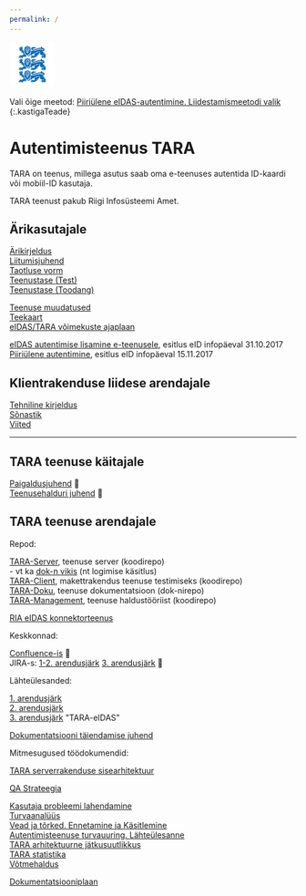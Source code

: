```yaml
---
permalink: /
---
```


<img src='img/LOVID.png' style='width: 80px;'>

Vali õige meetod: [Piiriülene eIDAS-autentimine. Liidestamismeetodi valik](https://e-gov.github.io/eIDAS-Connector/Valik)
{:.kastigaTeade}

# Autentimisteenus TARA

TARA on teenus, millega asutus saab oma e-teenuses  autentida ID-kaardi või mobiil-ID kasutaja.

TARA teenust pakub Riigi Infosüsteemi Amet. 

## Ärikasutajale

[Ärikirjeldus](Arikirjeldus)<br>
[Liitumisjuhend](Liitumisjuhend)<br>
[Taotluse vorm](TaotluseVorm)<br>
[Teenustase (Test)](SLATest)<br>
[Teenustase (Toodang)]()

[Teenuse muudatused](Muutmine)<br>
[Teekaart](Teekaart)<br>
[eIDAS/TARA võimekuste ajaplaan](Voimekused)

<a href='https://e-gov.github.io/TARA-Doku/files/TARA-tutvustus.pdf' target='_new'>eIDAS autentimise lisamine e-teenusele</a>, esitlus eID infopäeval 31.10.2017<br>
<a href='https://e-gov.github.io/TARA-Doku/files/PiiriyleneAutentimine.pdf' target='_new'>Piiriülene autentimine</a>, esitlus eID infopäeval 15.11.2017<br> 

## Klientrakenduse liidese arendajale

[Tehniline kirjeldus](TehnilineKirjeldus)<br>
[Sõnastik](Sonastik)<br>
[Viited](Viited)<br>

----

## TARA teenuse käitajale

[Paigaldusjuhend](https://confluence.ria.ee/display/TARA/TARA+paigaldusjuhend) &#128273;<br>
[Teenusehalduri juhend](https://confluence.ria.ee/display/TARA/Teenusehalduri+juhend) &#128273;

## TARA teenuse arendajale

Repod:

[TARA-Server](https://github.com/e-gov/TARA-Server), teenuse server (koodirepo)<br>
\- vt ka [dok-n vikis](https://github.com/e-gov/TARA-Server/wiki) (nt logimise käsitlus)<br> 
[TARA-Client](https://github.com/e-gov/TARA-Client), makettrakendus teenuse testimiseks (koodirepo)<br>
[TARA-Doku](https://github.com/e-gov/TARA-Doku), teenuse dokumentatsioon (dok-nirepo)<br>
[TARA-Management](https://github.com/e-gov/TARA-Management), teenuse haldustööriist (koodirepo)

[RIA eIDAS konnektorteenus](https://github.com/e-gov/eIDAS-Connector)

Keskkonnad:

[Confluence-is](https://confluence.ria.ee/display/TARA) &#128273;<br>
JIRA-s: [1-2. arendusjärk](https://jira.ria.ee/browse/DD4J-88) [3. arendusjärk](https://jira.ria.ee/projects/TARAEI) &#128273;<br>

Lähteülesanded:

[1. arendusjärk](1JARK)<br>
[2. arendusjärk](2JARK)<br>
[3. arendusjärk](3JARK) "TARA-eIDAS"

[Dokumentatsiooni täiendamise juhend](Dokujuhend)

Mitmesugused töödokumendid:

[TARA serverrakenduse sisearhitektuur](Sisearhitektuur)

[QA Strateegia](QaStrateegia)

[Kasutaja probleemi lahendamine](Kasutaja)<br>
[Turvaanalüüs](Turvaanaluus)<br>
[Vead ja tõrked. Ennetamine ja Käsitlemine](Veakasitlus)<br>
[Autentimisteenuse turvauuring. Lähteülesanne](Uuring)<br>
[TARA arhitektuurne jätkusuutlikkus](Jatkusuutlikkus)<br>
[TARA statistika](Statistika)<br>
[Võtmehaldus](Votmehaldus)<br>

[Dokumentatsiooniplaan](Dok-plaan)